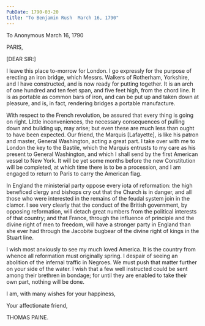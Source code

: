 ```yaml
---
PubDate: 1790-03-20
title: "To Benjamin Rush  March 16, 1790"
---
```


   To Anonymous  March 16, 1790

   PARIS,

   [DEAR SIR:]

   I leave this place to-morrow for London. I go expressly for the purpose of
   erecting an iron bridge, which Messrs. Walkers of Rotherham, Yorkshire,
   and I have constructed, and is now ready for putting together. It is an
   arch of one hundred and ten feet span, and five feet high, from the chord
   line. It is as portable as common bars of iron, and can be put up and
   taken down at pleasure, and is, in fact, rendering bridges a portable
   manufacture.

   With respect to the French revolution, be assured that every thing is
   going on right. Little inconveniences, the necessary consequences of
   pulling down and building up, may arise; but even these are much less than
   ought to have been expected. Our friend, the Marquis [Lafayette], is like
   his patron and master, General Washington, acting a great part. I take
   over with me to London the key to the Bastile, which the Marquis entrusts
   to my care as his present to General Washington, and which I shall send by
   the first American vessel to New York. It will be yet some months before
   the new Constitution will be completed, at which time there is to be a
   procession, and I am engaged to return to Paris to carry the American
   flag.

   In England the ministerial party oppose every iota of reformation: the
   high beneficed clergy and bishops cry out that the Church is in danger,
   and all those who were interested in the remains of the feudal system join
   in the clamor. I see very clearly that the conduct of the British
   government, by opposing reformation, will detach great numbers from the
   political interests of that country; and that France, through the
   influence of principle and the divine right of men to freedom, will have a
   stronger party in England than she ever had through the Jacobite bugbear
   of the divine right of kings in the Stuart line.

   I wish most anxiously to see my much loved America. It is the country from
   whence all reformation must originally spring. I despair of seeing an
   abolition of the infernal traffic in Negroes. We must push that matter
   further on your side of the water. I wish that a few well instructed could
   be sent among their brethren in bondage; for until they are enabled to
   take their own part, nothing will be done.

   I am, with many wishes for your happiness,

   Your affectionate friend,

   THOMAS PAINE.
